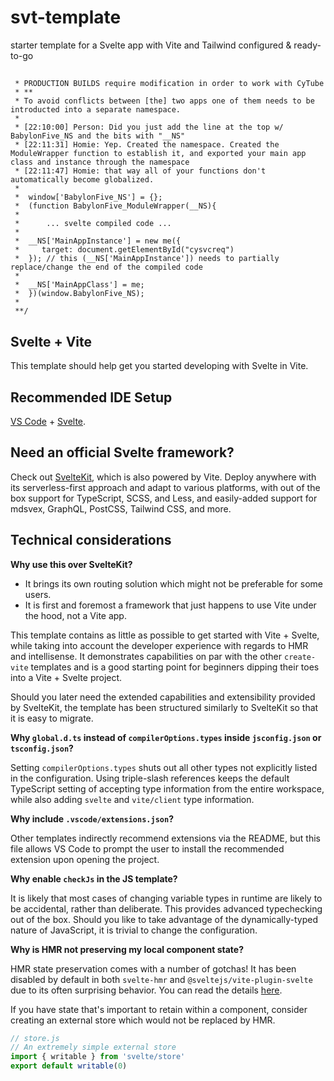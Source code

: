 # svt-template
starter template for a Svelte app with Vite and Tailwind configured & ready-to-go

## 

```/* **
 * PRODUCTION BUILDS require modification in order to work with CyTube
 * **
 * To avoid conflicts between [the] two apps one of them needs to be introducted into a separate namespace.
 * 
 * [22:10:00] Person: Did you just add the line at the top w/ BabylonFive_NS and the bits with "__NS"
 * [22:11:31] Homie: Yep. Created the namespace. Created the ModuleWrapper function to establish it, and exported your main app class and instance through the namespace
 * [22:11:47] Homie: that way all of your functions don't automatically become globalized. 
 * 
 *  window['BabylonFive_NS'] = {};
 *  (function BabylonFive_ModuleWrapper(__NS){
 * 
 *      ... svelte compiled code ...
 * 
 *  __NS['MainAppInstance'] = new me({
 *     target: document.getElementById("cysvcreq")
 *  }); // this (__NS['MainAppInstance']) needs to partially replace/change the end of the compiled code
 * 
 *  __NS['MainAppClass'] = me;
 *  })(window.BabylonFive_NS);
 * 
 **/
```

## Svelte + Vite

This template should help get you started developing with Svelte in Vite.

## Recommended IDE Setup

[VS Code](https://code.visualstudio.com/) + [Svelte](https://marketplace.visualstudio.com/items?itemName=svelte.svelte-vscode).

## Need an official Svelte framework?

Check out [SvelteKit](https://github.com/sveltejs/kit#readme), which is also powered by Vite. Deploy anywhere with its serverless-first approach and adapt to various platforms, with out of the box support for TypeScript, SCSS, and Less, and easily-added support for mdsvex, GraphQL, PostCSS, Tailwind CSS, and more.

## Technical considerations

**Why use this over SvelteKit?**

- It brings its own routing solution which might not be preferable for some users.
- It is first and foremost a framework that just happens to use Vite under the hood, not a Vite app.

This template contains as little as possible to get started with Vite + Svelte, while taking into account the developer experience with regards to HMR and intellisense. It demonstrates capabilities on par with the other `create-vite` templates and is a good starting point for beginners dipping their toes into a Vite + Svelte project.

Should you later need the extended capabilities and extensibility provided by SvelteKit, the template has been structured similarly to SvelteKit so that it is easy to migrate.

**Why `global.d.ts` instead of `compilerOptions.types` inside `jsconfig.json` or `tsconfig.json`?**

Setting `compilerOptions.types` shuts out all other types not explicitly listed in the configuration. Using triple-slash references keeps the default TypeScript setting of accepting type information from the entire workspace, while also adding `svelte` and `vite/client` type information.

**Why include `.vscode/extensions.json`?**

Other templates indirectly recommend extensions via the README, but this file allows VS Code to prompt the user to install the recommended extension upon opening the project.

**Why enable `checkJs` in the JS template?**

It is likely that most cases of changing variable types in runtime are likely to be accidental, rather than deliberate. This provides advanced typechecking out of the box. Should you like to take advantage of the dynamically-typed nature of JavaScript, it is trivial to change the configuration.

**Why is HMR not preserving my local component state?**

HMR state preservation comes with a number of gotchas! It has been disabled by default in both `svelte-hmr` and `@sveltejs/vite-plugin-svelte` due to its often surprising behavior. You can read the details [here](https://github.com/rixo/svelte-hmr#svelte-hmr).

If you have state that's important to retain within a component, consider creating an external store which would not be replaced by HMR.

```js
// store.js
// An extremely simple external store
import { writable } from 'svelte/store'
export default writable(0)
```

